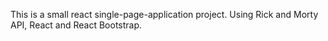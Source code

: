 This is a small react single-page-application project.
Using Rick and Morty API, React and React Bootstrap.
